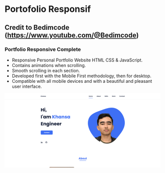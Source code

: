 # Portofolio Responsif
## Credit to Bedimcode (https://www.youtube.com/@Bedimcode)
### Portfolio Responsive Complete

- Responsive Personal Portfolio Website HTML CSS & JavaScript.
- Contains animations when scrolling.
- Smooth scrolling in each section.
- Developed first with the Mobile First methodology, then for desktop.
- Compatible with all mobile devices and with a beautiful and pleasant user interface.

![preview img](/image.png)


